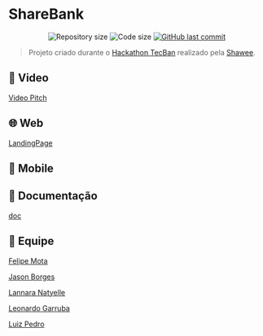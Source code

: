 # ShareBank

<p align="center">
  <img alt="Repository size" src="https://img.shields.io/github/repo-size/Sharebank/server">

  <img alt="Code size" src="https://img.shields.io/github/languages/code-size/Sharebank/server">
  
  <a href="https://github.com/Sharebank/server/commits/master">
    <img alt="GitHub last commit" src="https://img.shields.io/github/last-commit/Sharebank/server">
  </a>
</p>

> Projeto criado durante o [Hackathon TecBan](https://hackathon.tecban.com.br/) realizado pela [Shawee](https://shawee.io/).

## 🎥 Video

[Video Pitch]()

## 🌐 Web

[LandingPage]()

## 📱 Mobile

## 📝 Documentação

[doc]()

## 🚀 Equipe

[Felipe Mota](https://www.linkedin.com/in/felipemotabr/)

[Jason Borges](https://www.linkedin.com/in/jason-borges-96b960160/)

[Lannara Natyelle](https://www.linkedin.com/in/lannara-natyelle)

[Leonardo Garruba](https://www.linkedin.com/in/garruba-leonardo/)

[Luiz Pedro](https://www.linkedin.com/in/luizpedrosm/)
